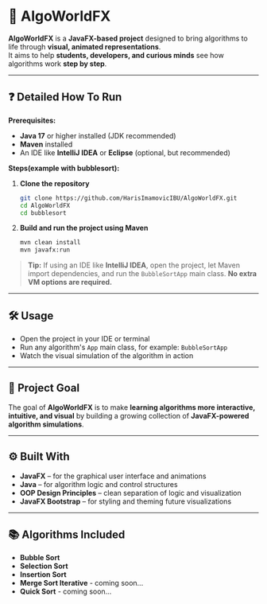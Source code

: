 # 🧩 AlgoWorldFX

**AlgoWorldFX** is a **JavaFX-based project** designed to bring algorithms to life through **visual, animated representations**.  
It aims to help **students, developers, and curious minds** see how algorithms work **step by step**.

---

## ❓ Detailed How To Run

**Prerequisites:**

- **Java 17** or higher installed (JDK recommended)  
- **Maven** installed  
- An IDE like **IntelliJ IDEA** or **Eclipse** (optional, but recommended)  

**Steps(example with bubblesort):**

1. **Clone the repository**

    ```bash
    git clone https://github.com/HarisImamovicIBU/AlgoWorldFX.git
    cd AlgoWorldFX
    cd bubblesort
    ```

2. **Build and run the project using Maven**

    ```bash
    mvn clean install
    mvn javafx:run
    ```

> **Tip:** If using an IDE like **IntelliJ IDEA**, open the project, let Maven import dependencies, and run the `BubbleSortApp` main class. **No extra VM options are required.**

---

## 🛠 Usage

- Open the project in your IDE or terminal  
- Run any algorithm's `App` main class, for example: `BubbleSortApp`  
- Watch the visual simulation of the algorithm in action

---

## 🎯 Project Goal

The goal of **AlgoWorldFX** is to make **learning algorithms more interactive, intuitive, and visual** by building a growing collection of **JavaFX-powered algorithm simulations**.

---

## ⚙️ Built With

- **JavaFX** – for the graphical user interface and animations  
- **Java** – for algorithm logic and control structures  
- **OOP Design Principles** – clean separation of logic and visualization  
- **JavaFX Bootstrap** – for styling and theming future visualizations  

---

## 📚 Algorithms Included

- **Bubble Sort**  
- **Selection Sort**
- **Insertion Sort**
- **Merge Sort Iterative** - coming soon...
- **Quick Sort** - coming soon...
